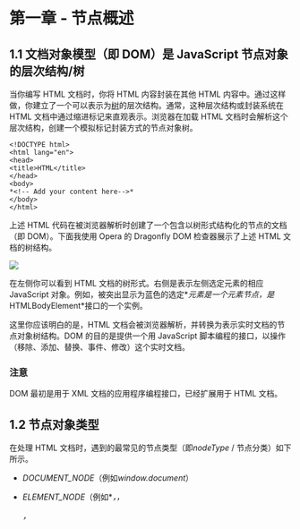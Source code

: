 # 第一章 - 节点概述

## 1.1 文档对象模型（即 DOM）是 JavaScript 节点对象的层次结构/树

当你编写 HTML 文档时，你将 HTML 内容封装在其他 HTML 内容中。通过这样做，你建立了一个可以表示为[树](http://dvcs.w3.org/hg/domcore/raw-file/tip/Overview.html#trees)的层次结构。通常，这种层次结构或封装系统在 HTML 文档中通过缩进标记来直观表示。浏览器在加载 HTML 文档时会解析这个层次结构，创建一个模拟标记封装方式的节点对象树。

```
<!DOCTYPE html>
<html lang="en">
<head>
<title>HTML</title>
</head>
<body>
*<!-- Add your content here-->*
</body>
</html>

```

上述 HTML 代码在被浏览器解析时创建了一个包含以树形式结构化的节点的文档（即 DOM）。下面我使用 Opera 的 Dragonfly DOM 检查器展示了上述 HTML 文档的树结构。

![](../Images/c1sec1.png)

在左侧你可以看到 HTML 文档的树形式。右侧是表示左侧选定元素的相应 JavaScript 对象。例如，被突出显示为蓝色的选定*<body>*元素是一个元素节点，是*HTMLBodyElement*接口的一个实例。

这里你应该明白的是，HTML 文档会被浏览器解析，并转换为表示实时文档的节点对象树结构。DOM 的目的是提供一个用 JavaScript 脚本编程的接口，以操作（移除、添加、替换、事件、修改）这个实时文档。

### 注意

DOM 最初是用于 XML 文档的应用程序编程接口，已经扩展用于 HTML 文档。

## 1.2 节点对象类型

在处理 HTML 文档时，遇到的最常见的节点类型（即*nodeType* / 节点分类）如下所示。

+   *DOCUMENT_NODE*（例如*window.document*）

+   *ELEMENT_NODE*（例如*<body>*，*<a>*，*<p>*，*<script>*，*<style>*，*<html>*，*<h1>*等...）

+   *ATTRIBUTE_NODE*（例如*class="funEdges"*）

+   *TEXT_NODE*（例如 HTML 文档中的文本字符，包括换行符和空格）

+   *DOCUMENT_FRAGMENT_NODE*（例如*document.createDocumentFragment()*）

+   *DOCUMENT_TYPE_NODE*（例如*<!DOCTYPE html>*）

我已经列出了上面的节点类型，格式化为全大写，单词之间用下划线分隔，与 JavaScript 浏览器环境中的*Node*对象的常量属性写法完全一致。这些*Node*属性是常量值，用于存储映射到特定节点对象类型的数值代码值。例如，在下面的代码示例中，*Node.ELEMENT_NODE* 等于*1*。而*1*是用于标识元素节点的代码值。

实时代码：[http://jsfiddle.net/domenlightenment/BAVrs](http://jsfiddle.net/domenlightenment/BAVrs)

```
<!DOCTYPE html>
<html lang="en">
<body>
<script>

console.log(Node.ELEMENT_NODE) *//logs 1, one is the numeric code value for element nodes*

</script>
</body>
</html>

```

在下面的代码中，我记录了所有节点类型及其值。

实时代码：[http://jsfiddle.net/domenlightenment/YcXGD](http://jsfiddle.net/domenlightenment/YcXGD)

```
<!DOCTYPE html>
<html lang="en">
<body>
<script>

for(var key in Node){
    console.log(key,' = '+Node[key]); 
};

***/* the above code logs to the console the following
ELEMENT_NODE  = 1
ATTRIBUTE_NODE  = 2
TEXT_NODE  = 3
CDATA_SECTION_NODE  = 4
ENTITY_REFERENCE_NODE  = 5
ENTITY_NODE  = 6
PROCESSING_INSTRUCTION_NODE  = 7
COMMENT_NODE  = 8
DOCUMENT_NODE  = 9
DOCUMENT_TYPE_NODE  = 10
DOCUMENT_FRAGMENT_NODE  = 11
NOTATION_NODE  = 12
DOCUMENT_POSITION_DISCONNECTED  = 1
DOCUMENT_POSITION_PRECEDING  = 2
DOCUMENT_POSITION_FOLLOWING  = 4
DOCUMENT_POSITION_CONTAINS  = 8
DOCUMENT_POSITION_CONTAINED_BY  = 16
DOCUMENT_POSITION_IMPLEMENTATION_SPECIFIC  = 32 */***

</script>
</body>
</html>

```

前面的代码示例给出了所有节点类型的详尽列表。为了本书的目的，我将讨论本节开头列出的节点类型较短的列表。当编写 HTML 页面脚本时，您可能会接触到这些节点。

下表列出了实例化最常见节点类型及其对应的 *nodeType* 分类的接口/构造函数的名称。我希望你从下表中了解到的是 *nodeType* 值（即 *1*）只是一个用于描述从某个特定 JavaScript 接口/构造函数构造的某种类型节点的数值分类。例如，*HTMLBodyElement* 接口代表一个具有 *1* 类型的节点对象，该类型是 *ELEMENT_NODE* 的分类。

| [Node](http://www.w3.org/TR/2004/REC-DOM-Level-3-Core-20040407/core.html#ID-1950641247) |
| --- |
| 接口/构造函数： | nodeType（从 *.nodeType* 返回）： |
| --- | --- |
| [HTML*元素](http://www.w3.org/TR/2003/REC-DOM-Level-2-HTML-20030109/html.html#ID-58190037)，（例如 [HTMLBodyElement](http://www.w3.org/TR/2003/REC-DOM-Level-2-HTML-20030109/html.html#ID-62018039)） | **1**（即 *ELEMENT_NODE*） |
| [文本](http://www.w3.org/TR/2004/REC-DOM-Level-3-Core-20040407/core.html#ID-1312295772) | **3**（即 *TEXT_NODE*） |
| [Attr](http://www.w3.org/TR/2004/REC-DOM-Level-3-Core-20040407/core.html#ID-637646024) | **2**（即 *ATTRIBUTE_NODE*） |
| [HTMLDocument](http://www.w3.org/TR/2003/REC-DOM-Level-2-HTML-20030109/html.html#ID-26809268) | **9**（即 *DOCUMENT_NODE*） |
| [DocumentFragment](http://www.w3.org/TR/2004/REC-DOM-Level-3-Core-20040407/core.html#ID-B63ED1A3) | **11**（即 *DOCUMENT_FRAGMENT_NODE*） |
| [DocumentType](http://www.w3.org/TR/2004/REC-DOM-Level-3-Core-20040407/core.html#ID-412266927) | **10**（即 *DOCUMENT_TYPE_NODE*） |

### 注意事项

DOM 规范在语义上将节点标记为 *Node*、*Element*、*Text*、*Attr* 和 *HTMLAnchorElement*，它们是接口，但请记住，它们也是用于构造节点的 JavaScript 构造函数的名称。当你阅读本书时，我将把这些接口（即 *Element*、*Text*、*Attr*、*HTMLAnchorElement*）称为对象或构造函数，而规范则将它们称为接口。

*ATTRIBUTE_NODE* 实际上不是树的一部分，但出于历史原因列出。在本书中，我没有提供有关属性节点的章节，而是在 *Element* 节点章节中讨论它们，因为属性节点是元素节点的子节点，不参与实际的 DOM 树结构。请注意，ATTRIBUTE_NODE 在 DOM 4 中已被弃用。

我在本书中没有详细介绍*COMMENT_NODE*，但你应该知道HTML文档中的注释是*Comment*节点，类似于*Text*节点。

在本书中讨论节点时，我很少使用*nodeType*名称（例如*ELEMENT_NODE*）来引用特定节点。这是为了与W3C和WHATWG提供的规范中使用的措辞保持一致。

## 1.3 子节点对象从*Node*对象继承

典型DOM树中的每个节点对象都从*Node*继承属性和方法。根据文档中节点的类型，还有其他扩展*Node*对象的子节点对象/接口。下面我详细描述了浏览器为最常见的节点接口实现的继承模型（<表示继承自）。

+   *Object* < *Node* <  *Element* < *HTMLElement* < （例如*HTMLElement*）

+   *Object* <*Node* <  *Attr*（在DOM 4��已弃用）

+   *Object* <*Node* <  *CharacterData* <  *Text*

+   *Object* <*Node* <  *Document* <  *HTMLDocument*

+   *Object* <*Node* <  *DocumentFragment*

不仅要记住所有节点类型都继承自*Node*，而且继承链可能会很长。例如，所有*HTMLAnchorElement*节点都继承自*HTMLElement*、*Element*、*Node*和*Object*对象的属性和方法。

### 注意

*Node*只是一个JavaScript构造函数。因此，逻辑上*Node*像JavaScript中的所有对象一样继承自*Object.prototype*。

为了验证所有节点类型都从*Node*对象继承属性和方法，让我们循环遍历一个*Element*节点对象并检查其属性和方法（包括继承的）。

实时代码：[http://jsfiddle.net/domenlightenment/6ukxe/](http://jsfiddle.net/domenlightenment/6ukxe)

```
<!DOCTYPE html>
<html lang="en">
<body>

<a href="#">Hi</a> *<!-- this is a HTMLAnchorElement which inherits from... -->*

<script>

*//get reference to element node object*
var nodeAnchor = document.querySelector('a');
 *//create props array to store property keys for element node object*
var props = [];

*//loop over element node object getting all properties & methods (inherited too)*
for(var key in nodeAnchor){
    props.push(key);   
}

*//log alphabetical list of properties & methods* 
console.log(props.sort());

</script>
</body>
</html>

```

如果在Web浏览器中运行上述代码，你将看到一个长长的属性列表，这些属性可用于元素节点对象。从*Node*对象继承的属性和方法在此列表中，以及从*Element*、*HTMLElement*、*HTMLAnchorElement*、*Node*和*Object*对象继承的许多其他属性和方法。现在不是检查所有这些属性和方法的时候，而只是简单指出所有节点从其构造函数继承一组基线属性和方法，以及从原型链继承的属性。

如果你更喜欢视觉学习者，可以考虑通过使用Opera的DOM检查器检查上述HTML文档来表示继承链。

![](../Images/c1sec3.png)

注意锚节点继承自*HTMLAnchorElement*、*HTMLElement*、*Element*、*Node*和*Object*，所有这些都在灰色背景突出显示的属性列表中。这种继承链为所有节点类型提供了大量共享的方法和属性。

### 注意

你可以扩展DOM。但是扩展宿主对象可能不是一个[好主意](http://perfectionkills.com/whats-wrong-with-extending-the-dom/)。

## 1.4 用于操作节点的属性和方法

正如我们一直讨论的，所有节点对象（例如*Element*、*Attr*、*Text*等）都继承自主要的*Node*对象的属性和方法。这些属性和方法是操作、检查和遍历DOM的基线值和函数。除了节点接口提供的属性和方法之外，还有许多其他相关的属性和方法由子节点接口（如*document*、*HTMLElement*或*HTML*Element*接口）提供。

下面我列出了所有节点对象继承的最常见的*Node*属性和方法，包括用于处理来自子节点接口的节点的相关继承属性。

节点属性：

+   *childNodes*

+   *firstChild*

+   *lastChild*

+   *nextSibling*

+   *nodeName*

+   *nodeType*

+   *nodeValue*

+   *parentNode*

+   *previousSibling*

节点方法：

+   *appendChild()*

+   *cloneNode()*

+   *compareDocumentPosition()*

+   *contains()*

+   *hasChildNodes()*

+   *insertBefore()*

+   *isEqualNode()*

+   *removeChild()*

+   *replaceChild()*

文档方法：

+   *document.createElement()*

+   *document.createTextNode()*

HTML *元素属性：

+   *innerHTML*

+   *outerHTML*

+   *textContent*

+   *innerText*

+   *outerText*

+   *firstElementChild*

+   *lastElementChild*

+   *nextElementChild*

+   *previousElementChild*

+   *children*

HTML元素方法：

+   *insertAdjacentHTML()*

## 1.5 识别节点的类型和名称

每个节点都有一个继承自*Node*的*nodeType*和*nodeName*属性。例如，*Text*节点的*nodeType*代码为*3*，*nodeName*值为*'#text'*。如前所述，数字值*3*是表示节点代表的底层对象类型的数字代码（即*Node.TEXT_NODE === 3*）。

下面详细说明了本书讨论的节点对象的*nodeType*和*nodeName*返回的值。对于更常见的节点，简单地记住这些数字代码是有意义的，因为我们只处理5个数字代码。

实时代码：[http://jsfiddle.net/domenlightenment/8EwNu](http://jsfiddle.net/domenlightenment/8EwNu)

```
<!DOCTYPE html>
<html lang="en">
<body>

<a href="#">Hi</a>

<script>

*//This is DOCUMENT_TYPE_NODE or nodeType 10 because Node.DOCUMENT_TYPE_NODE === 10*
console.log(
	document.doctype.nodeName, *//logs 'html' also try document.doctype to get <!DOCTYPE html>*
	document.doctype.nodeType *//logs 10 which maps to DOCUMENT_TYPE_NODE*
); **//This is DOCUMENT_NODE or nodeType 9 because Node.DOCUMENT_NODE === 9*
console.log(
	**document.nodeName**, *//logs '#document'*
	**document.nodeType** *//logs 9 which maps to DOCUMENT_NODE*
);

*//This is DOCUMENT_FRAGMENT_NODE or nodeType 11 because Node.DOCUMENT_FRAGMENT_NODE === 11*
console.log(
	**document.createDocumentFragment().nodeName**, *//logs '#document-fragment'*
	**document.createDocumentFragment().nodeType** *//logs 11 which maps to DOCUMENT_FRAGMENT_NODE*
);

*//This is ELEMENT_NODE or nodeType 1 because Node. ELEMENT_NODE === 1*
console.log(
	**document.querySelector('a').nodeName**, *//logs 'A'*
	**document.querySelector('a').nodeType** *//logs 1 which maps to ELEMENT_NODE*
); **//This is TEXT_NODE or nodeType 3 because Node.TEXT_NODE === 3*
console.log(
	**document.querySelector('a').firstChild.nodeName**, *//logs '#text'*
	**document.querySelector('a').firstChild.nodeType** *//logs 3 which maps to TEXT_NODE*
); **</script>
</body>
</html>**** 
```

***如果不明显，确定节点是否属于某种类型的最快方法是简单地检查其*nodeType*属性。下面我们检查锚元素是否具有节点编号1。如果是，那么我们可以得出结论它是一个*Element*节点，因为*Node.ELEMENT_NODE === 1*。

实时代码：[http://jsfiddle.net/domenlightenment/ydzWL](http://jsfiddle.net/domenlightenment/ydzWL)

```
<!DOCTYPE html>
<html lang="en">
<body>

<a href="#">Hi</a>

<script>

*//is <a> a ELEMENT_NODE?*
console.log(document.querySelector('a').nodeType === 1); *//logs true, <a> is an Element node*

*//or use Node.ELEMENT_NODE which is a property containg the numerice value of 1*
console.log(document.querySelector('a').nodeType === Node.ELEMENT_NODE); *//logs true, <a> is an Element node*

</script>
</body> 
</html>

```

确定您可能正在编写脚本的节点类型非常方便，这样您就可以知道可用于编写节点的属性和方法。

### 注意

*nodeName*属性返回的值根据节点类型而变化。查看[DOM 4规范](http://www.w3.org/TR/dom/#dom-node-nodename)以获取详细信息。

## 1.6 获取节点的值

*nodeValue*属性对大多数节点类型（除了*Text*和*Comment*）返回*null*。它的用途集中在从*Text*和*Comment*节点中提取实际文本字符串。在下面的代码中，我演示了它在本书中讨论的所有节点上的用法。

实时代码：[http://jsfiddle.net/domenlightenment/LNyA4](http://jsfiddle.net/domenlightenment/LNyA4)

```
<!DOCTYPE html>
<html lang="en">
<body>

<a href="#">Hi</a>

<script>

*//logs null for DOCUMENT_TYPE_NODE, DOCUMENT_NODE, DOCUMENT_FRAGMENT_NODE, ELEMENT_NODE* *below*
console.log(document.doctype.nodeValue); *console.log(**document.nodeValue***);
console.log(**document.createDocumentFragment().nodeValue***); *console.log(**document.querySelector('a').nodeVale***);

*//logs string of text*
console.log(**document.querySelector('a').firstChild.nodeValue**); ***//logs 'Hi'*

</script>
</body>
</html>******* 
```

**### 注意

*Text*或*Comment*节点的值可以通过为*nodeValue*属性提供新的字符串值来设置（即*document.body.firstElementChild.nodeValue = 'hi'*）。

## 1.7 使用JavaScript方法创建元素和文本节点

当浏览器解析HTML文档时，它根据HTML文件的内容构造节点和树。浏览器处理HTML文档的初始加载时的节点创建。但是，可以使用JavaScript创建自己的节点。以下两种方法允许我们使用JavaScript编程方式创建*Element*和*Text*节点。

+   *createElement()*

+   *createTextNode()*

还有其他方法可用，但通常不常用（例如*createAttribute()*和*createComment()*）。在下面的代码中，我展示了创建元素和文本节点是多么简单。

实时代码：[http://jsfiddle.net/domenlightenment/Vj2Tc](http://jsfiddle.net/domenlightenment/Vj2Tc)

```
<!DOCTYPE html>
<html lang="en">
<body>
<script>

var elementNode = document.createElement('div');
console.log(elementNode, elementNode.nodeType); *//log <div> 1, and 1 indicates an element node*

var textNode = document.createTextNode('Hi');
console.log(textNode, textNode.nodeType); *//logs Text {} 3, and 3 indicates a text node*

</script>
</body>
</html>

```

### 注意

*createElement()*方法接受一个参数，该参数是指定要创建的元素的字符串。该字符串与*Element*对象的*tagName*属性返回的字符串相同。

*createAttribute()*方法已被弃用，不应用于创建属性节点。相反，开发人员通常使用*getAttribute()*、*setAttribute()*和*removeAttribute()*方法。我将在*Element*节点章节中更详细地讨论这一点。

*createDocumentFragment()*将在涵盖此方法的章节中讨论。

您应该知道，有一个*createComment()*方法可用于创建注释节点。虽然本书没有讨论它，但对于发现其用途有价值的开发人员来说，它是完全可用的。

## 1.8 使用JavaScript字符串创建和添加元素和文本节点到DOM

*innerHTML*、*outerHTML*、*textContent*和*insertAdjacentHTML()*属性和方法提供了使用JavaScript字符串创建和添加节点到DOM的功能。

在下面的代码中，我们使用*innerHTML*、*outerHTML*和*textContent*属性，从JavaScript字符串创建节点，然后立即将其添加到DOM中。

实时代码：[http://jsfiddle.net/domenlightenment/UrNT3](http://jsfiddle.net/domenlightenment/UrNT3)

```
<!DOCTYPE html>
<html lang="en">
<body>

<div id="A"></div>
<span id="B"></span>
<div id="C"></div>
<div id="D"></div>
<div id="E"></div>

<script>

*//create a strong element and text node and add it to the DOM*
document.getElementById('A').innerHTML = '<strong>Hi</strong>'; 

*//create a div element and text node to replace <span id="B"></div> (notice span#B is replaced)*
document.getElementById('B').outerHTML = '<div id="B" class="new">Whats Shaking</div>'

*//create a text node and update the div#C with the text node*
document.getElementById('C').textContent = 'dude';

*//NON standard extensions below i.e. innerText & outerText*

*//create a text node and update the div#D with the text node*
document.getElementById('D').innerText = 'Keep it';

*//create a text node and replace the div#E with the text node (notice div#E is gone)*
document.getElementById('E').outerText = 'real!';

console.log(document.body.innerHTML);
*/* logs
<div id="A"><strong>Hi</strong></div>
<div id="B" class="new">Whats Shaking</div>
<span id="C">dude</span>
<div id="D">Keep it</div>
real!
*/*

</script>
</body>
</html>

```

*insertAdjacentHTML()* 方法仅适用于*Element*节点，比先前提到的方法更加精确。使用这种方法，可以在开始标签之前、开始标签之后、结束标签之前和结束标签之后插入节点。下面我使用*insertAdjacentHTML()*方法构造一个句子。

实时代码：[http://jsfiddle.net/domenlightenment/tvpA6](http://jsfiddle.net/domenlightenment/tvpA6)

```
<!DOCTYPE html>
<html lang="en">
<body><i id="elm">how</i>

<script>

var elm = document.getElementById('elm');

elm.insertAdjacentHTML('beforebegin', '<span>Hey-</span>');
elm.insertAdjacentHTML('afterbegin', '<span>dude-</span>'); 
elm.insertAdjacentHTML('beforeend', '<span>-are</span>'); 
elm.insertAdjacentHTML('afterend', '<span>-you?</span>');  

console.log(document.body.innerHTML);
*/* logs
<span>Hey-</span><i id="A"><span>dude-</span>how<span>-are</span></i><span>-you?</span>
*/*

</script>
</body>
</html>

```

### 笔记

*innerHTML*属性将字符串中找到的html元素转换为实际的DOM节点，而*textContent*只能用于构建文本节点。如果你向*textContent*传递包含html元素的字符串，它将简单地将其输出为文本。

*document.write()*也可以用于同时创建和添加节点到DOM。然而，除非需要完成第三方脚本任务，否则通常不再使用它。基本上，*write()*方法会在页面加载/解析期间将传递给它的值输出到页面上。您应该知道使用*write()*方法会阻止正在加载的html文档的解析。

*innerHTML*调用了一个复杂且昂贵的HTML解析器，而文本节点生成是微不足道的，因此要谨慎使用innerHTML及其相关方法

*insertAdjacentHTML*选项"beforebegin"和"afterend"只有在节点在DOM树中并且有父元素时才会起作用。

直到版本11，火狐浏览器才原生支持*outerHTML*。有一个[兼容性解决方案](https://gist.github.com/1044128)。

*textContent*获取所有元素的内容，包括*<script>*和*<style>*元素，而*innerText*不会

*innerText*知道样式并且不会返回隐藏元素的文本，而*textContent*会

除了火狐浏览器之外，所有现代浏览器都支持*insertAdjacentElement()*和*insertAdjacentText()*

## 1.9 提取DOM树的部分作为JavaScript字符串

我们用于创建和添加节点到DOM的完全相同的属性（*innerHTML*、*outerHTML*、*textContent*）也可以用于提取DOM的部分（或者实际上整个DOM）作为JavaScript字符串。在下面的代码示例中，我使用这些属性返回一个包含HTML文档中文本和html值的字符串值。

实时代码：[http://jsfiddle.net/domenlightenment/mMYWc](http://jsfiddle.net/domenlightenment/mMYWc)

```
<!DOCTYPE html>
<html lang="en">
<body>

<div id="A"><i>Hi</i></div>
<div id="B">Dude<strong> !</strong></div>

<script>

console.log(document.getElementById('A').innerHTML); *//logs '<i>Hi</i>'*

console.log(document.getElementById('A').outerHTML); *//logs <div id="A">Hi</div>*

*//notice that all text is returned even if its in child element nodes (i.e. <strong> !</strong>)* 
console.log(document.getElementById('B').textContent); *//logs 'Dude !'*

*//NON standard extensions below i.e. innerText & outerText*

console.log(document.getElementById('B').innerText);* //logs 'Dude !'*

console.log(document.getElementById('B').outerText); *//logs 'Dude !'​*​

</script>
</body>
</html>

```

### 笔记

当读取*textContent*、*innerText*、*outerText*属性时，将返回所选节点中包含的所有文本节点。因此，例如（实际上不是一个好主意），*document.body.textContent*将获取包含在body元素中的所有文本节点，而不仅仅是第一个文本节点。

## 1.10 使用*appendChild()*和*insertBefore()*向DOM添加节点对象

*appendChild()*和*insertBefore()* *Node*方法允许我们将 JavaScript 节点对象插入 DOM 树中。*appendChild()*方法将节点追加到调用该方法的节点的子节点的末尾。如果没有子节点，则被追加的节点将作为第一个子节点追加。例如，在下面的代码中，我们创建了一个元素节点（*<strong>*）和文本节点（*Dude*）。然后从 DOM 中选择了*<p>*，并使用*appendChild()*追加了我们的*<strong>*元素。注意，*<strong>*元素被封装在*<p>*元素内，并作为最后一个子节点添加。接下来选择*<strong>*元素，并将文本*'Dude'*追加到*<strong>*元素中。

实时代码：[http://jsfiddle.net/domenlightenment/HxjFt](http://jsfiddle.net/domenlightenment/HxjFt)

```
<!DOCTYPE html>
<html lang="en">
<body>

<p>Hi</p>

<script>

*//create a blink element node and text node*
var elementNode = document.createElement('strong');
var textNode = document.createTextNode(' Dude');

*//append these nodes to the DOM*
document.querySelector('p').appendChild(elementNode);
document.querySelector('strong').appendChild(textNode);

*//log's <p>Hi<strong> Dude</strong></p>*
console.log(document.body.innerHTML);

</script>
</body>
</html>

```

当需要控制插入位置超出将节点追加到节点子列表末尾时，可以使用*insertBefore()*。在下面的代码中，我在*<ul>*元素的第一个子节点之前插入了*<li>*元素。

实时代码：[http://jsfiddle.net/domenlightenment/UmkME](http://jsfiddle.net/domenlightenment/UmkME)

```
<!DOCTYPE html>
<html lang="en">
<body>

<ul>
    <li>2</li>
    <li>3</li>
</ul>

<script>

*//create a text node and li element node and append the text to the li*
var text1 = document.createTextNode('1');
var li = document.createElement('li');
li.appendChild(text1);

*//select the ul in the document*
var ul = document.querySelector('ul');

*/* 
add the li element we created above to the DOM, notice I call on <ul> and pass reference to <li>2</li> using ul.firstChild 
*/*
ul.insertBefore(li,ul.firstChild);

console.log(document.body.innerHTML);
*/*logs
<ul>
<li>1</li>
<li>2</li>
<li>3</li>
</ul>
*/*

</script>
</body>
</html>

```

*insertBefore()*需要两个参数，要插入的节点和要在文档中插入节点之前的参考节点。

### 注意事项

如果不给*insertBefore()*方法传递第二个参数，则其功能与*appendChild()*相同。

我们在 DOM 4 中还有[更多方法](http://www.w3.org/TR/dom/#mutation-methods)（例如*prepend()*、*append()*、*before()*、*after()*）可以期待。

## 1.11 使用*removeChild()*和*replaceChild()*来移除和替换节点

从 DOM 中移除节点是一个多步骤的过程。首先你需要选择要移除的节点。然后通常使用*parentNode*属性获得其父元素的访问权限。在父节点上调用*removeChild()*方法，传递要移除的节点的引用。下面我演示了如何在元素节点和文本节点上使用它。

实时代码：[http://jsfiddle.net/domenlightenment/VDZgP](http://jsfiddle.net/domenlightenment/VDZgP)

```
<!DOCTYPE html>
<html lang="en">
<body>

<div id="A">Hi</div>
<div id="B">Dude</div>

<script>

*//remove element node*
var divA = document.getElementById('A');
divA.parentNode.removeChild(divA);

*//remove text node*
var divB = document.getElementById('B').firstChild;
divB.parentNode.removeChild(divB);

*//log the new DOM updates, which should only show the remaining empty div#B*
console.log(document.body.innerHTML);

</script>
</body>
</html>

```

替换元素或文本节点与移除类似。在下面的代码中，我使用了前一个代码示例中使用的相同的 HTML 结构，但这次我使用*replaceChild()*来更新节点而不是移除它们。

实时代码：[http://jsfiddle.net/domenlightenment/zgE8M](http://jsfiddle.net/domenlightenment/zgE8M)

```
<!DOCTYPE html>
<html lang="en">
<body>

<div id="A">Hi</div>
<div id="B">Dude</div>

<script>

*//replace element node*
var divA = document.getElementById('A');
var newSpan = document.createElement('span');
newSpan.textContent = 'Howdy';
divA.parentNode.replaceChild(newSpan,divA);

*//replace text node*
var divB = document.getElementById('B').firstChild;
var newText = document.createTextNode('buddy');
divB.parentNode.replaceChild(newText, divB);

*//log the new DOM updates,* 
console.log(document.body.innerHTML);

</script>
</body>
</html>

```

### 注意事项

根据你要移除或替换的内容，仅仅提供*innerHTML*、*outerHTML*和*textContent*属性为空字符串可能更容易更快。[但要小心浏览器中的内存泄漏](http://javascript.crockford.com/memory/leak.html)。

*replaceChild()*和*removeChild()*都会返回被替换或移除的节点。基本上，它并没有因为你替换或移除而消失。这只是将其从当前实时文档中取出。你仍然在内存中有对它的引用。

我们在DOM 4中还有[更多方法](http://www.w3.org/TR/dom/#mutation-methods)（例如*replace()*、*remove()*）可以期待。

## 1.12 使用*cloneNode()*克隆节点

使用*cloneNode()*方法，可以复制单个节点或节点及其所有子节点。

在下面的代码中，我仅克隆了*<ul>*（即*HTMLUListElement*），一旦克隆，它就可以像任何节点引用一样对待。

实时代码：[http://jsfiddle.net/domenlightenment/6DHgC](http://jsfiddle.net/domenlightenment/6DHgC)

```
<!DOCTYPE html>
<html lang="en">
<body>

<ul>
  <li>Hi</li>
  <li>there</li>
</ul>

<script>

var cloneUL = document.querySelector('ul').cloneNode();

console.log(cloneUL.constructor); *//logs HTMLUListElement()*
console.log(cloneUL.innerHTML); *//logs (an empty string) as only the ul was cloned*

</script>
</body>
</html>

```

要克隆节点及其所有子节点，你需要向*cloneNode()*方法传递一个*true*参数。下面我再次使用*cloneNode()*方法，但这次我们也克隆了所有子节点。

实时代码：[http://jsfiddle.net/domenlightenment/EyFEC](http://jsfiddle.net/domenlightenment/EyFEC)

```
<!DOCTYPE html>
<html lang="en">
<body>

<ul>
  <li>Hi</li>
  <li>there</li>
</ul>

<script>

var cloneUL = document.querySelector('ul').cloneNode(true);

console.log(cloneUL.constructor); *//logs HTMLUListElement()*
console.log(cloneUL.innerHTML); *//logs <li>Hi</li><li>there</li>*

</script>
</body>
</html>

```

### 注

当克隆*Element*节点时，所有属性和值也会被克隆。事实上，只有属性被复制！当克隆时，任何你可以添加到DOM节点的东西（例如事件处理程序）都会丢失。

你可能认为使用*cloneNode(true)*克隆节点及其子节点会返回一个*NodeList*，但事实上并不是这样。

使用*cloneNode()*可能会导致文档中出现重复的元素ID。

## 1.13 理解节点集合（即*Nodelist*和*HTMLcollection*）

当从树中选择节点组（在第3章中讨论）或访问预定义节点集时，节点要么放置在[*NodeList*](http://www.w3.org/TR/dom/#nodelist)（例如*document.querySelectorAll('*')*）中，要么放置在[*HTMLCollection*](http://www.w3.org/TR/dom/#htmlcollection)（例如*document.scripts*）中。这些类似数组（即不是真正的*Array*）的对象集合具有以下特点。

+   集合可以是实时的或静态的。这意味着集合中包含的节点要么是实时文档的一部分，要么是实时文档的快照。

+   默认情况下，节点在集合内按树的顺序排序。这意味着顺序与从树干到树枝的线性路径相匹配。

+   这些集合具有一个*length*属性，反映列表中元素的数量。

## 1.14 获取所有直接子节点的列表/集合

使用*childNodes*属性会产生一个类似数组的列表（即[NodeList](https://developer.mozilla.org/En/DOM/NodeList)），包含了直接子节点。下面我选择了*<ul>*元素，然后使用它来创建包含在*<ul>*中的所有直接子节点的列表。

实时代码：[http://jsfiddle.net/domenlightenment/amDev](http://jsfiddle.net/domenlightenment/amDev)

```
<!DOCTYPE html>
<html lang="en">
<body>

<ul>
  <li>Hi</li>
  <li>there</li>
</ul>

<script>

var ulElementChildNodes = document.querySelector('ul').childNodes;

console.log(ulElementChildNodes); *//logs an array like list of all nodes inside of the ul*

*/*Call forEach as if its a method of NodeLists so we can loop over the NodeList. Done because NodeLists are array like, but do not directly inherit from Array*/*
Array.prototype.forEach.call(ulElementChildNodes,function(item){ 
   console.log(item); //logs each item in the array
}); 

</script>
</body>
</html>

```

### 注

由*childNodes*返回的*NodeList*只包含直接子节点。

注意*childNodes*不仅包含*Element*节点，还包括所有其他节点类型（例如*Text*和*Comment*节点）。

*[].forEach* 是在 ECMAScript 5th edtion 中实现的。

## 1.15 将 *NodeList* 或 *HTMLCollection* 转换为 JavaScript *Array*

节点列表和 HTML 集合类似于数组，但不是真正的 JavaScript 数组，它们不继承数组方法。在下面的代码中，我们使用 *isArray()* 来程序确认这一点。

实时代码：[http://jsfiddle.net/domenlightenment/n53Xk](http://jsfiddle.net/domenlightenment/n53Xk)

```
<!DOCTYPE html>
<html lang="en">
<body>

<a href="#"></a>

<script>

console.log(Array.isArray(document.links)); *//returns false, its an HTMLCollection not an Array*
console.log(Array.isArray(document.querySelectorAll('a'))); *//returns false, its an NodeList not an Array*

</script>
</body>
</html>

```

### 注意

*Array.isArray* 是在 ECMAScript 5th edtion 或 ES5 中实现的。

将节点列表和 HTML 集合列表转换为真正的 JavaScript 数组可以带来很多好处。首先，它使我们能够创建列表的快照，而不是与实时 DOM 绑定，考虑到 *NodeList* 和 *HTMLCollection* 是 [实时](http://www.w3.org/TR/2004/REC-DOM-Level-3-Core-20040407/core.html#td-live) 列表。其次，将列表转换为 JavaScript 数组可以访问 *Array* 对象提供的方法（例如 *forEach*、*pop*、*map*、*reduce* 等）。

要将类似数组的列表转换为真正的 JavaScript 数组，请将类似数组的列表传递给 *call()* 或 *apply()*，其中 *call()* 或 *apply()* 调用返回一个未改变的真正的 JavaScript 数组。在下面的代码中，我使用了 *.slice()* 方法，它实际上并没有切片任何东西，我只是用它来将列表转换为 JavaScript *Array*，因为 *slice()* 返回一个数组。

实时代码：[http://jsfiddle.net/domenlightenment/jHgTY](http://jsfiddle.net/domenlightenment/jHgTY)

```
<!DOCTYPE html>
<html lang="en">
<body>

<a href="#"></a>

<script>

console.log(Array.isArray(Array.prototype.slice.call(document.links))); *//returns true*
console.log(Array.isArray(Array.prototype.slice.call(document.querySelectorAll('a')))); *//returns true*

</script>
</body>
</html>

```

### 注意

在 ECMAScript 6th edtion 中，我们期待有 *Array.from*，它将一个参数转换为一个数组对象或列表（例如 *arguments*、*NodeList*、*DOMTokenList*（被 *classList* 使用）、*NamedNodeMap*（被 *attributes* 属性使用））并返回一个 *new Array()*。

## 1.16 遍历 DOM 中的节点

从节点引用（即 *document.querySelector('ul')*）可以通过以下属性遍历 DOM 来获取不同的节点引用：

+   *parentNode*

+   *firstChild*

+   *lastChild*

+   *nextSibling*

+   *previousSibling*

在下面的代码示例中，我们检查提供 DOM 遍历功能的 *Node* 属性。

实时代码：[http://jsfiddle.net/domenlightenment/Hvfhv](http://jsfiddle.net/domenlightenment/Hvfhv)

```
<!DOCTYPE html>
<html lang="en">
<body><ul><!-- comment -->
<li id="A"></li>
<li id="B"></li>
<!-- comment -->
</ul>

<script>

*//cache selection of the ul*
var ul = document.querySelector('ul');

*//What is the parentNode of the ul?*
console.log(ul.parentNode.nodeName); *//logs body* **//What is the first child of the ul?*
console.log(ul.**firstChild**.nodeName); *//logs comment*

*//What is the last child of the ul?*
console.log(ul.**lastChild**.nodeName); *//logs text not comment, because there is a line break*

*//What is the nextSibling of the first li?*
console.log(ul.querySelector('#A').**nextSibling**.nodeName); *//logs text*

*//What is the previousSibling of the last li?*
console.log(ul.querySelector('#B').**previousSibling**.nodeName); *//logs text*

</script>
</body>
</html>* 
```

*如果你对 DOM 比较熟悉，那么遍历 DOM 包括遍历元素节点、文本节点和注释节点就不足为奇了。我相信最后一个代码示例清楚地表明了这一点，而这并不完全理想。使用以下属性，我们可以遍历 DOM 而忽略文本和注释节点。

+   *firstElementChild*

+   *lastElementChild*

+   *nextElementChild*

+   *previousElementChild*

+   *children*

### 注意

*childElementCount* 没有提到，但你应该知道它可用于计算节点包含的子元素数量。

再次查看我们的代码示例，只使用元素遍历方法。

实时代码：[http://jsfiddle.net/domenlightenment/Wh7nf](http://jsfiddle.net/domenlightenment/Wh7nf)

```
<!DOCTYPE html>
<html lang="en">
<body><ul><!-- comment -->
<li id="A"></li>
<li id="B"></li>
<!-- comment -->
</ul>

<script>

*//cache selection of the ul*
var ul = document.querySelector('ul');

*//What is the first child of the ul?*
console.log(ul.firstElementChild.nodeName); *//logs li*

*//What is the last child of the ul?*
console.log(ul.lastElementChild.nodeName); *//logs li*

*//What is the nextSibling of the first li?*
console.log(ul.querySelector('#A').nextElementSibling.nodeName); *//logs li*

*//What is the previousSibling of the last li?*
console.log(ul.querySelector('#B').previousElementSibling.nodeName); *//logs li*

*//What are the element only child nodes of the ul?* 
console.log(ul.children); **//HTMLCollection, all child nodes including text nodes*

</script>
</body>
</html>* 
```

*## 1.17 使用 *contains()* 和 *compareDocumentPosition()* 验证节点在 DOM 树中的位置

可以使用 *contains()* *Node* 方法知道一个节点是否包含在另一个节点中。在下面的代码中，我询问 *<body>* 是否包含在 *<html lang="en">* 中。

实时代码：[http://jsfiddle.net/domenlightenment/ENU4w](http://jsfiddle.net/domenlightenment/)

```
<!DOCTYPE html>
<html lang="en">
<body>

<script>

*// is <body> inside <html lang="en"> ?*
var inside = document.querySelector('html').contains(document.querySelector('body'));

console.log(inside); *//logs true*

</script>
</body>
</html>

```

如果您需要更多关于节点在 DOM 树中位置的有关信息，可以使用 *compareDocumentPosition()* *Node* 方法。基本上，此方法使您能够请求有关所选节点相对于传入节点的信息。您得到的信息是一个与以下信息对应的数字。

| 从 *compareDocumentPosition()* 返回的数字代码： | 数字代码信息： |
| --- | --- |
| 0 | 元素相同。 |
| 1 | DOCUMENT_POSITION_DISCONNECTED 当所选节点和传入的节点不在同一文档中时设置。 |
| 2 | DOCUMENT_POSITION_PRECEDING 当传入的节点在所选节点之前时设置。 |
| 3 | DOCUMENT_POSITION_FOLLOWING 当传入的节点在所选节点之后时设置。 |
| 8 | DOCUMENT_POSITION_CONTAINS 当传入的节点是所选节点的祖先时设置。 |
| 16, 10 | DOCUMENT_POSITION_CONTAINED_BY (16, 10 十六进制) 当传入的节点是所选节点的后代时设置。 |

### 注释

*contains()* 如果所选节点和传入节点相同，则返回 *true*。

*compareDocumentPosition()* 可能会令人困惑，因为一个节点可能与另一个节点具有多种关系。例如，当一个节点既包含（16）又在前面（4）时，*compareDocumentPosition()* 返回的值将是 20。

## 1.18 如何确定两个节点是否相同

[根据 DOM 3 规范](http://www.w3.org/TR/DOM-Level-3-Core/core.html#Node3-isEqualNode)，只有当满足以下条件时，两个节点才相等：

+   两个节点是相同类型的。

+   以下字符串属性相等：*nodeName*、*localName*、*namespaceURI*、*prefix*、*nodeValue*。也就是说：它们都是 *null*，或者它们具有相同的长度，并且每个字符都完全相同。

+   *attributes* *NamedNodeMaps* 相等。也就是说：它们都是 *null*，或者它们具有相同的长度，并且对于存在于一个映射中的每个节点，存在于另一个映射中的节点是相等的，尽管不一定在相同的索引处。

+   *childNodes* *NodeLists* 相等。也就是说：它们都是 *null*，或者它们具有相同的长度，并且在相同的索引处包含相同的节点。请注意，规范化可能会影响相等性；为了避免这种情况，在比较之前应该对节点进行规范化。

在 DOM 中对节点调用 *.isEqualNode()* 方法将询问该节点是否等于您传递的节点。下面我展示了两个相同节点和两个不同节点的情况。

在线代码：[http://jsfiddle.net/domenlightenment/xw68Q](http://jsfiddle.net/domenlightenment/xw68Q)

```
<!DOCTYPE html>
<html lang="en">
<body>

<input type="text">
<input type="text">

<textarea>foo</textarea>
<textarea>bar</textarea>

<script>

*//logs true, because they are exactly idential*
var input = document.querySelectorAll('input');
console.log(input[0].isEqualNode(input[1]));

*//logs false, because the child text node is not the same*
var textarea = document.querySelectorAll('textarea');
console.log(textarea[0].isEqualNode(textarea[1]));

</script>
</body>
</html>
```

### 注意

如果你不关心两个节点是否完全相等，而是想知道两个节点引用是否指向同一个节点，你可以简单地使用*===*运算符进行检查（即*document.body === document.body*）。这将告诉我们它们是否相同但不相等。

